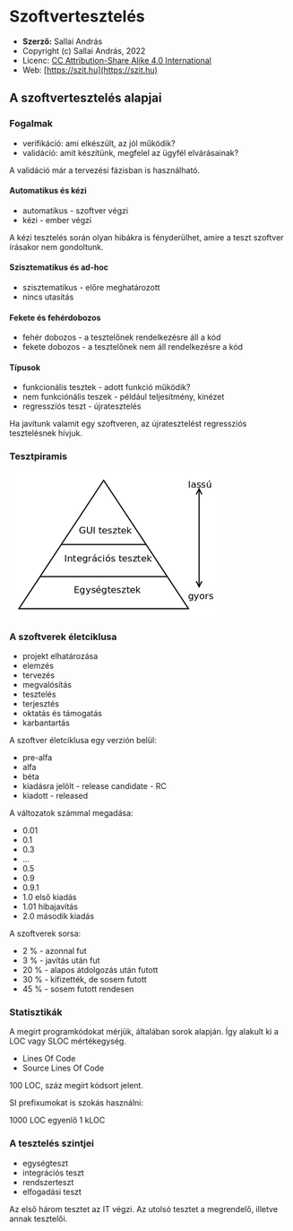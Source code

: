 # Szoftvertesztelés

* **Szerző:** Sallai András
* Copyright (c) Sallai András, 2022
* Licenc: [CC Attribution-Share Alike 4.0 International](https://creativecommons.org/licenses/by-sa/4.0/)
* Web: [https://szit.hu](https://szit.hu)

## A szoftvertesztelés alapjai

### Fogalmak

* verifikáció: ami elkészült, az jól működik?
* validáció: amit készítünk, megfelel az ügyfél elvárásainak?

A validáció már a tervezési fázisban is használható.

#### Automatikus és kézi

* automatikus - szoftver végzi
* kézi - ember végzi

A kézi tesztelés során olyan hibákra is fényderülhet, amire a teszt szoftver írásakor nem gondoltunk.

#### Szisztematikus és ad-hoc

* szisztematikus - előre meghatározott
* nincs utasítás

#### Fekete és fehérdobozos

* fehér dobozos - a tesztelőnek rendelkezésre áll a kód
* fekete dobozos - a tesztelőnek nem áll rendelkezésre a kód

#### Típusok

* funkcionális tesztek - adott funkció működik?
* nem funkciónális teszek - például teljesítmény, kinézet
* regresszíós teszt - újratesztelés

Ha javítunk valamit egy szoftveren, az újratesztelést regressziós tesztelésnek hívjuk.

### Tesztpiramis

![images/tesztpiramis.png](images/tesztpiramis.png)

### A szoftverek életciklusa

* projekt elhatározása
* elemzés
* tervezés
* megvalósítás
* tesztelés
* terjesztés
* oktatás és támogatás
* karbantartás

A szoftver életciklusa egy verzión belül:

* pre-alfa
* alfa
* béta
* kiadásra jelölt - release candidate - RC
* kiadott - released

A változatok számmal megadása:

* 0.01
* 0.1
* 0.3
* ...
* 0.5
* 0.9
* 0.9.1
* 1.0 első kiadás
* 1.01 hibajavítás
* 2.0 második kiadás

A szoftverek sorsa:

* 2 % - azonnal fut
* 3 % - javítás után fut
* 20 % - alapos átdolgozás után futott
* 30 % - kifizették, de sosem futott
* 45 % - sosem futott rendesen

### Statisztikák

A megírt programkódokat mérjük, általában sorok alapján.
Így alakult ki a LOC vagy SLOC mértékegység.

* Lines Of Code
* Source Lines Of Code

100 LOC, száz megírt kódsort jelent.

SI prefixumokat is szokás használni:

1000 LOC egyenlő 1 kLOC

### A tesztelés szintjei

* egységteszt
* integrációs teszt
* rendszerteszt
* elfogadási teszt

Az első három tesztet az IT végzi. Az utolsó tesztet a
megrendelő, illetve annak tesztelői.
